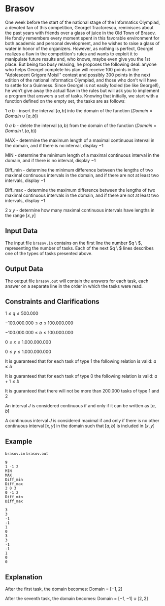 # Brasov

One week before the start of the national stage of the Informatics Olympiad, a devoted fan of this competition, Georgel Tractorescu, reminisces about the past years with friends over a glass of juice in the Old Town of Brasov. He fondly remembers every moment spent in this favorable environment for both academic and personal development, and he wishes to raise a glass of water in honor of the organizers. However, as nothing is perfect, Georgel realizes a flaw in the competition's rules and wants to exploit it to manipulate future results and, who knows, maybe even give you the 1st place. But being too busy relaxing, he proposes the following deal: anyone who helps Georgel complete his plan will receive $100$ points in the "Adolescent Grigore Moisil" contest and possibly $300$ points in the next edition of the national informatics Olympiad, and those who don't will have to settle for a Guinness. Since Georgel is not easily fooled (be like Georgel!), he won’t give away the actual flaw in the rules but will ask you to implement a program that answers a set of tasks. Knowing that initially, we start with a function defined on the empty set, the tasks are as follows:

$1 \ a \ b$ - insert the interval $[a, b]$ into the domain of the function $(Domain = Domain \cup [a, b])$

$0 \ a \ b$ - delete the interval $(a, b)$ from the domain of the function $(Domain = Domain \setminus (a, b))$

MAX - determine the maximum length of a maximal continuous interval in the domain, and if there is no interval, display $-1$

MIN - determine the minimum length of a maximal continuous interval in the domain, and if there is no interval, display $-1$

Diff_min - determine the minimum difference between the lengths of two maximal continuous intervals in the domain, and if there are not at least two intervals, display $-1$

Diff_max - determine the maximum difference between the lengths of two maximal continuous intervals in the domain, and if there are not at least two intervals, display $-1$

$2 \ x \ y$ - determine how many maximal continuous intervals have lengths in the range $[x, y]$

## Input Data

The input file `brasov.in` contains on the first line the number $q \ $, representing the number of tasks. Each of the next $q \ $ lines describes one of the types of tasks presented above.

## Output Data

The output file `brasov.out` will contain the answers for each task, each answer on a separate line in the order in which the tasks were read.

## Constraints and Clarifications

$1 \leq q \leq 500.000$

$-100.000.000 \leq a \leq 100.000.000$

$-100.000.000 \leq b \leq 100.000.000$

$0 \leq x \leq 1.000.000.000$

$0 \leq y \leq 1.000.000.000$

It is guaranteed that for each task of type $1$ the following relation is valid: $a \leq b$

It is guaranteed that for each task of type $0$ the following relation is valid: $a + 1 \leq b$

It is guaranteed that there will not be more than $200.000$ tasks of type $1$ and $2$

An interval $J$ is considered continuous if and only if it can be written as $[a, b]$

A continuous interval $J$ is considered maximal if and only if there is no other continuous interval $[x, y]$ in the domain such that $[a, b]$ is included in $[x, y]$

## Example

`brasov.in` `brasov.out`

```
9
1 -1 2
MIN
MAX
Diff_min
Diff_max
2 0 3
0 -1 2
Diff_min
Diff_max
```

```
3
3
-1
-1
1
0
3
3
-1
-1
1
0
0
```

## Explanation

After the first task, the domain becomes: Domain = $[-1, 2]$

After the seventh task, the domain becomes: Domain = $[-1, -1] \cup [2, 2]$